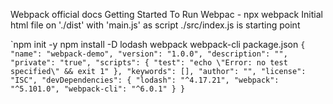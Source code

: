 Webpack official docs Getting Started
To Run Webpac - npx webpack 
Initial
 html file on './dist' with 'main.js' as script
 ./src/index.js is starting point


 `npm init -y
 npm install -D lodash webpack webpack-cli
 package.json
 ``{
  "name": "webpack-demo",
  "version": "1.0.0",
  "description": "",
  "private": "true",
  "scripts": {
    "test": "echo \"Error: no test specified\" && exit 1"
  },
  "keywords": [],
  "author": "",
  "license": "ISC",
  "devDependencies": {
    "lodash": "^4.17.21",
    "webpack": "^5.101.0",
    "webpack-cli": "^6.0.1"
  }
}``
